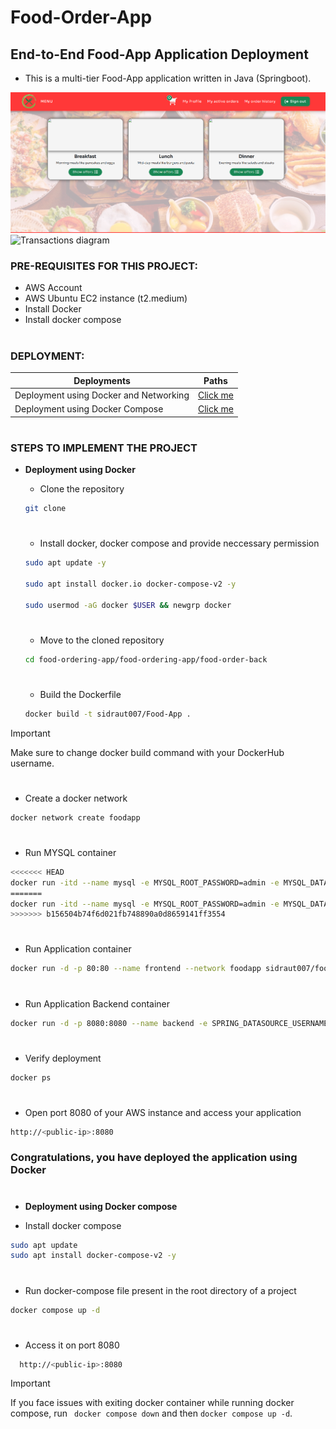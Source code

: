 # Food-Order-App
## End-to-End Food-App Application Deployment 
- This is a multi-tier Food-App application written in Java (Springboot).

![Login diagram](images/login.png)
![Transactions diagram](images/transactions.png)

### PRE-REQUISITES FOR THIS PROJECT:
- AWS Account
- AWS Ubuntu EC2 instance (t2.medium)
- Install Docker
- Install docker compose
#
### DEPLOYMENT:
| Deployments    | Paths |
| -------- | ------- |
| Deployment using Docker and Networking | <a href="#Docker">Click me </a>     |
| Deployment using Docker Compose | <a href="#dockercompose">Click me </a>     |

#
### STEPS TO IMPLEMENT THE PROJECT
- **<p id="Docker">Deployment using Docker</p>**
  - Clone the repository
  ```bash
  git clone 
  ```
  #
  - Install docker, docker compose and provide neccessary permission
  ```bash
  sudo apt update -y

  sudo apt install docker.io docker-compose-v2 -y

  sudo usermod -aG docker $USER && newgrp docker
  ``` 
  #
  - Move to the cloned repository
  ```bash
  cd food-ordering-app/food-ordering-app/food-order-back
  ```
  #
  - Build the Dockerfile
  ```bash
  docker build -t sidraut007/Food-App .
  ```
> [!Important]
> Make sure to change docker build command with your DockerHub username.
  #
  - Create a docker network
  ```bash
  docker network create foodapp
  ```
  #
  - Run MYSQL container
  ```bash
<<<<<<< HEAD
  docker run -itd --name mysql -e MYSQL_ROOT_PASSWORD=admin -e MYSQL_DATABASE=FoodDB --network=foodapp mysql:5.7
=======
  docker run -itd --name mysql -e MYSQL_ROOT_PASSWORD=admin -e MYSQL_DATABASE=foodorderDB --network=foodapp mysql:5.7
>>>>>>> b156504b74f6d021fb748890a0d8659141ff3554

  ```
  #
  - Run Application container
  ```bash
  docker run -d -p 80:80 --name frontend --network foodapp sidraut007/food-frontend
  ```

  #
  - Run Application Backend container
  ```bash
  docker run -d -p 8080:8080 --name backend -e SPRING_DATASOURCE_USERNAME="root" -e SPRING_DATASOURCE_URL="jdbc:mysql://mysql:3306/foodorderDB?createDatabaseIfNotExist=true" -e SPRING_DATASOURCE_PASSWORD="admin" --network foodapp sidraut007/food-backend
  ```
  #
  - Verify deployment
  ```bash
  docker ps
  ```
  # 
  - Open port 8080 of your AWS instance and access your application
  ```bash
  http://<public-ip>:8080
  ```
  ### Congratulations, you have deployed the application using Docker 
  #
- **<p id="dockercompose">Deployment using Docker compose</p>**
- Install docker compose
```bash
sudo apt update
sudo apt install docker-compose-v2 -y
```
#
- Run docker-compose file present in the root directory of a project
```bash
docker compose up -d
```
#
- Access it on port 8080
```bash
  http://<public-ip>:8080
```
> [!Important]
> If you face issues with exiting docker container while running docker compose, run ``` docker compose down``` and then ``` docker compose up -d ```.
#

